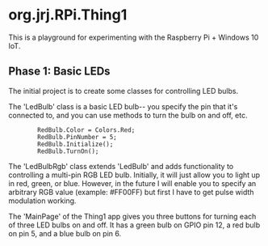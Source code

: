 # org.jrj.RPi.Thing1

This is a playground for experimenting with the Raspberry Pi + Windows 10 IoT. 

## Phase 1: Basic LEDs

The initial project is to create some classes for controlling LED bulbs. 

The 'LedBulb' class is a basic LED bulb-- you specify the pin that it's connected to, and you can use methods to turn the bulb on and off, etc.

            RedBulb.Color = Colors.Red;
            RedBulb.PinNumber = 5;
            RedBulb.Initialize();
            RedBulb.TurnOn();

The 'LedBulbRgb' class extends 'LedBulb' and adds functionality to controlling a multi-pin RGB LED bulb. Initially, it will just allow you to light up in red, green, or blue. However, in the future I will enable you to specify an arbitrary RGB value (example: #FF00FF) but first I have to get pulse width modulation working.

The 'MainPage' of the Thing1 app gives you three buttons for turning each of three LED bulbs on and off. It has a green bulb on GPIO pin 12, a red bulb on pin 5, and a blue bulb on pin 6.
